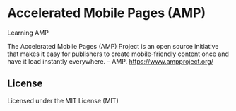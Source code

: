 # Accelerated Mobile Pages (AMP)

Learning AMP

The Accelerated Mobile Pages (AMP) Project is an open source initiative that makes it easy for publishers to create mobile-friendly content once and have it load instantly everywhere. – AMP. https://www.ampproject.org/

## License

Licensed under the MIT License (MIT)